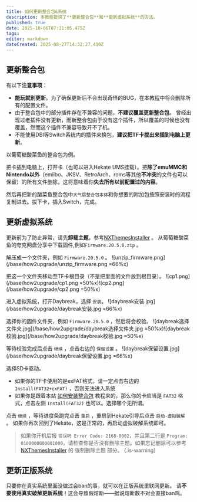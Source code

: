 ```yaml
---
title: 如何更新整合包&系统
description: 本教程提供了**更新整合包**和**更新虚拟系统**的方法。
published: true
date: 2025-10-06T07:11:05.475Z
tags: 
editor: markdown
dateCreated: 2025-08-27T14:32:27.410Z
---
```


## 更新整合包
有以下**注意事项**：
- **能玩就别更新**。为了确保更新后不会出现奇怪的BUG，在本教程中将会删除所有的配置文件。
- 由于整合包中的部分插件存在不兼容的问题，**不建议覆盖更新整合包**。
曾经出现过老插件没有更新，而新整合包由于没有这个插件，所以覆盖的时候也没有覆盖，然而这个插件不兼容导致开不了机。
- 不能使用DBI等Switch系统内的插件来换包，**建议把TF卡拔出来插到电脑上更新**。

以葡萄糖酸菜鱼的整合包为例。

把卡插到电脑上，打开卡（也可以进入Hekate UMS挂载）。把**除了emuMMC和Nintendo以外**（emiibo、JKSV、RetroArch、roms等其他**不冲突**的文件也可以保留）的所有文件删除。这将意味着你**失去所有以前配置过的内容**。

然后再把新的酸菜鱼整合包中`大气层整合包本体`和你想要的附加包按照安装时的流程复制进去。拔下卡，插入Switch，完成。

## 更新虚拟系统
更新前为了防止异常，请先**卸载主题**，参考[NXThemesInstaller](/NXThemesInstaller) 。
从葡萄糖酸菜鱼的夸克网盘分享中下载固件,例如`Firmware.20.5.0.zip` 。

解压成一个文件夹，例如 `Firmware.20.5.0` 。
![unzip_firmware.png](/base/how2upgrade/unzip_firmware.png =66%x)

把这一个文件夹移动至TF卡根目录（不是把里面的文件放到根目录）。
![cp1.png](/base/how2upgrade/cp1.png =50%x)![cp2.png](/base/how2upgrade/cp2.png =50%x)

进入虚拟系统，打开Daybreak，选择 `安装`。
![daybreak安装.jpg](/base/how2upgrade/daybreak安装.jpg =66%x)

选择你的固件文件夹，例如 `Firmware.20.5.0` ，然后将会校验。
![daybreak选择文件夹.jpg](/base/how2upgrade/daybreak选择文件夹.jpg =50%x)![daybreak校验.jpg](/base/how2upgrade/daybreak校验.jpg =50%x)

等待校验完成后点击 `继续` ，点击右边的 `保留设置` 。
![daybreak保留设置.jpg](/base/how2upgrade/daybreak保留设置.jpg =66%x)

选择SD卡驱动。
- 如果你的TF卡使用的是exFAT格式，请一定点击右边的 `Install(FAT32+exFAT)` ，否则无法进入系统
- 如果你是跟着本站 [如何安装整合包](/How2Install) 教程来的，那么你的卡应当是 `FAT32` 格式，点击左侧 `Install(FAT32)` 也可以。选择哪个无所谓。

点击 `继续` ，等待进度条跑完点击 `重启` ，重启到Hekate引导后点击 `启动-虚拟破解` 。
如果你再次回到了Hekate，这是正常的，再启动虚拟破解系统即可。

> 如果你开机后报 `错误码 Error Code: 2168-0002`，并且第二行是 `Program: 0100000000001000`，请检查你是否没有删除主题。如果忘记删除可以参考 [NXThemesInstaller](/NXThemesInstaller) 的 强制删除主题 部分。
{.is-warning}

## 更新正版系统
只要你在真实系统里面没做过会ban的事，就可以在正版系统里联网更新。
请**不要使用真实破解更新系统**！这会导致假熔断——据说熔断数不对会直接ban鸡。